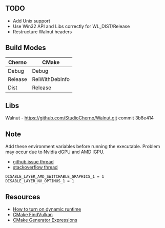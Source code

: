 ## TODO
* Add Unix support
* Use Win32 API and Libs correctly for WL_DIST/Release
* Restructure Walnut headers

## Build Modes

| Cherno     | CMake          |
|------------|----------------|
| Debug      | Debug          |
| Release    | RelWithDebInfo |
| Dist       | Release        |

## Libs
Walnut - https://github.com/StudioCherno/Walnut.git commit 3b8e414

## Note

Add these environment variables before running the executable.
Problem may occur due to Nvidia dGPU and AMD iGPU.

* [github issue thread](https://github.com/KhronosGroup/Vulkan-Loader/issues/552)
* [stackoverflow thread](https://stackoverflow.com/questions/68109171/vkenumeratephysicaldevices-not-finding-all-gpus)

```
DISABLE_LAYER_AMD_SWITCHABLE_GRAPHICS_1 = 1
DISABLE_LAYER_NV_OPTIMUS_1 = 1
```

## Resources
* [How to turn on dynamic runtime](https://cmake.org/cmake/help/latest/variable/CMAKE_MSVC_RUNTIME_LIBRARY.html#variable:CMAKE_MSVC_RUNTIME_LIBRARY)
* [CMake FindVulkan](https://cmake.org/cmake/help/latest/module/FindVulkan.html)
* [CMake Generator Expressions](
https://cmake.org/cmake/help/latest/manual/cmake-generator-expressions.7.html#genex:CONFIG)
